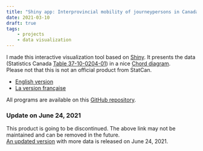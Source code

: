 ```yaml
---
title: "Shiny app: Interprovincial mobility of journeypersons in Canada"
date: 2021-03-10
draft: true
tags:
    - projects
    - data visualization
---
```


I made this interactive visualization tool based on [Shiny](https://shiny.rstudio.com/).
It presents the data (Statistics Canada [Table 37-10-0204-01](https://www150.statcan.gc.ca/t1/tbl1/en/tv.action?pid=3710020401)) in a nice [Chord diagram](https://en.wikipedia.org/wiki/Chord_diagram).  
Please not that this is not an official product from StatCan.

- [English version](https://shiny.covid.cloud.statcan.ca/rais_siai/en/)
- [La version française](https://shiny.covid.cloud.statcan.ca/rais_siai/fr/)

All programs are available on this [GitHub repository](https://github.com/parlerBinou/R-dashboards/tree/master/rais_siai).

### Update on June 24, 2021
This product is going to be discontinued.
The above link may not be maintained and can be removed in the future.  
[An updated version](posts/Canadian-Apprenticeship-Longitudinal-Indicators) with more data is released on June 24, 2021.

